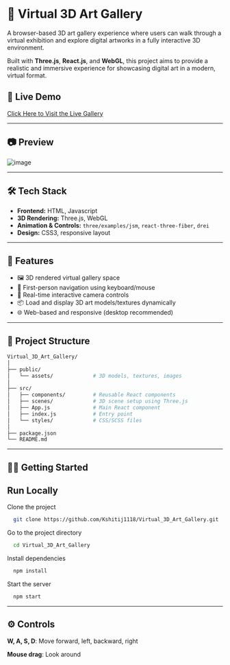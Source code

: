 # 🎨 Virtual 3D Art Gallery

A browser-based 3D art gallery experience where users can walk through a virtual exhibition and explore digital artworks in a fully interactive 3D environment.

Built with **Three.js**, **React.js**, and **WebGL**, this project aims to provide a realistic and immersive experience for showcasing digital art in a modern, virtual format.

## 🚀 Live Demo

[Click Here to Visit the Live Gallery]([https://3d-virtual-art-gallery.netlify.app/])  

---

## 📷 Preview

![image](https://github.com/user-attachments/assets/032a7f28-93b5-4703-add6-01ddc027bb85)

---

## 🛠️ Tech Stack

- **Frontend:** HTML, Javascript
- **3D Rendering:** Three.js, WebGL
- **Animation & Controls:** `three/examples/jsm`, `react-three-fiber`, `drei`
- **Design:** CSS3, responsive layout

---

## 🧩 Features

- 🖼️ 3D rendered virtual gallery space  
- 👣 First-person navigation using keyboard/mouse  
- 🧭 Real-time interactive camera controls  
- 📦 Load and display 3D art models/textures dynamically  
- 🌐 Web-based and responsive (desktop recommended)

---

## 📂 Project Structure

```bash
Virtual_3D_Art_Gallery/
│
├── public/
│   └── assets/             # 3D models, textures, images
│
├── src/
│   ├── components/         # Reusable React components
│   ├── scenes/             # 3D scene setup using Three.js
│   ├── App.js              # Main React component
│   ├── index.js            # Entry point
│   └── styles/             # CSS/SCSS files
│
├── package.json
└── README.md
```

---

## 🧑‍💻 Getting Started

## Run Locally

Clone the project

```bash
  git clone https://github.com/Kshitij1118/Virtual_3D_Art_Gallery.git
```

Go to the project directory

```bash
  cd Virtual_3D_Art_Gallery
```

Install dependencies

```bash
  npm install
```

Start the server

```bash
  npm start
```
---
## ⚙️ Controls

**W, A, S, D**: Move forward, left, backward, right

**Mouse drag**: Look around
